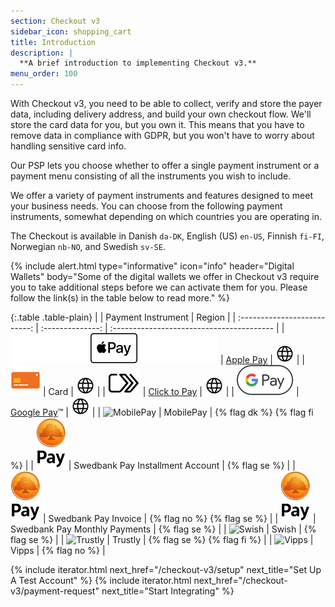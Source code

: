 ```yaml
---
section: Checkout v3
sidebar_icon: shopping_cart
title: Introduction
description: |
  **A brief introduction to implementing Checkout v3.**
menu_order: 100
---
```


With Checkout v3, you need to be able to collect, verify and store the payer
data, including delivery address, and build your own checkout flow. We'll store
the card data for you, but you own it. This means that you have to remove data
in compliance with GDPR, but you won't have to worry about handling sensitive
card info.

Our PSP lets you choose whether to offer a single payment instrument or a
payment menu consisting of all the instruments you wish to include.

We offer a variety of payment instruments and features designed to meet your
business needs. You can choose from the following payment instruments, somewhat
depending on which countries you are operating in.

The Checkout is available in Danish `da-DK`, English (US) `en-US`, Finnish
`fi-FI`, Norwegian `nb-NO`, and Swedish `sv-SE`.

{% include alert.html type="informative" icon="info" header="Digital Wallets"
body="Some of the digital wallets we offer in Checkout v3 require you to take
additional steps before we can activate them for you. Please follow the link(s)
in the table below to read more." %}

{:.table .table-plain}
|        | Payment Instrument | Region                                    |
| :--------------------------: | :--------------: | :---------------------------------------- |
|   ![Apple Pay][apple-pay-logo]   | [Apple Pay][apple-pay]          |  ![EarthIcon][earth-icon]             |
|    ![Card][card-icon]    | Card         | ![EarthIcon][earth-icon]                  |
|   ![Click to Pay][c2p-logo]   | [Click to Pay][click-to-pay]            |  ![EarthIcon][earth-icon]             |
|   ![Google Pay][google-pay-logo]   | [Google Pay][google-pay]&trade;          |  ![EarthIcon][earth-icon]             |
| ![MobilePay][mobilepay-logo] | MobilePay       | {% flag dk %} {% flag fi %}               |
| ![Swedbank Pay][swp-logo] | Swedbank Pay Installment Account | {% flag se %} |
| ![Swedbank Pay][swp-logo] | Swedbank Pay Invoice | {% flag no %} {% flag se %} |
| ![Swedbank Pay][swp-logo] | Swedbank Pay Monthly Payments | {% flag se %} |
| ![Swish][swish-logo]     | Swish                 | {% flag se %}                             |
|   ![Trustly][trustly-logo]   | Trustly            | {% flag se %} {% flag fi %}               |
| ![Vipps][vipps-logo]     | Vipps                | {% flag no %}                             |

{% include iterator.html next_href="/checkout-v3/setup"
                         next_title="Set Up A Test Account" %}
{% include iterator.html next_href="/checkout-v3/payment-request"
                         next_title="Start Integrating" %}

[apple-pay]: /checkout-v3/payment-presentations#apple-pay
[apple-pay-logo]:/assets/img/applepay-logo.svg
[click-to-pay]: /checkout-v3/payment-presentations#click-to-pay
[c2p-logo]:/assets/img/clicktopay-logo.svg
[card-icon]: /assets/img/new-card-icon.svg
[earth-icon]: /assets/img/globe-icon.png
[google-pay]: /checkout-v3/payment-presentations#google-pay
[google-pay-logo]: /assets/img/googlepay-logo.svg
[mobilepay-logo]: /assets/img/icon-mobilepay-simple.svg
[vipps-logo]: /assets/img/icon-vipps-simple.svg
[swp-logo]: /assets/img/swedbank-pay-vertical-black.svg
[swish-logo]: /assets/img/icon-swish-simple.svg
[trustly-logo]: /assets/img/icon-trustly-simple.svg

